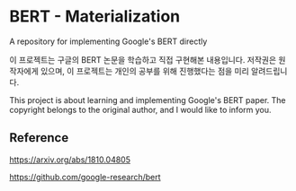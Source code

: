 # BERT - Materialization
A repository for implementing Google's BERT directly

이 프로젝트는 구글의 BERT 논문을 학습하고 직접 구현해본 내용입니다.
저작권은 원작자에게 있으며, 이 프로젝트는 개인의 공부를 위해 진행했다는 점을 미리 알려드립니다.

This project is about learning and implementing Google's BERT paper.
The copyright belongs to the original author, and I would like to inform you.


## Reference

https://arxiv.org/abs/1810.04805

https://github.com/google-research/bert
